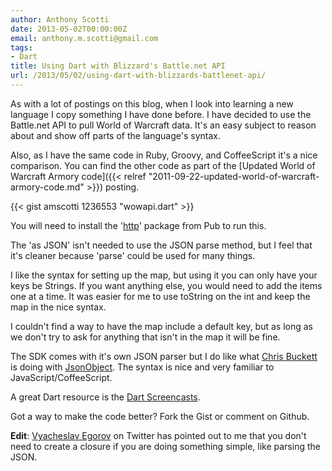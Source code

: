 ```yaml
---
author: Anthony Scotti
date: 2013-05-02T00:00:00Z
email: anthony.m.scotti@gmail.com
tags:
- Dart
title: Using Dart with Blizzard's Battle.net API
url: /2013/05/02/using-dart-with-blizzards-battlenet-api/
---
```


As with a lot of postings on this blog, when I look into learning a new language I copy something I have done before. I have decided to use the Battle.net API to pull World of Warcraft data. It's an easy subject to reason about and show off parts of the language's syntax.

Also, as I have the same code in Ruby, Groovy, and CoffeeScript it's a nice comparison. You can find the other code as part of the [Updated World of Warcraft Armory code]({{< relref "2011-09-22-updated-world-of-warcraft-armory-code.md" >}}) posting.

{{< gist amscotti 1236553 "wowapi.dart" >}}

You will need to install the '[http](http://pub.dartlang.org/packages/http)' package from Pub to run this.

The 'as JSON' isn't needed to use the JSON parse method, but I feel that it's cleaner because 'parse' could be used for many things.

I like the syntax for setting up the map, but using it you can only have your keys be Strings. If you want anything else, you would need to add the items one at a time. It was easier for me to use toString on the int and keep the map in the nice syntax.

I couldn't find a way to have the map include a default key, but as long as we don't try to ask for anything that isn't in the map it will be fine.

The SDK comes with it's own JSON parser but I do like what [Chris Buckett](https://twitter.com/chrisbuckett) is doing with [JsonObject](http://pub.dartlang.org/packages/json_object). The syntax is nice and very familiar to JavaScript/CoffeeScript.

A great Dart resource is the [Dart Screencasts](http://dartcasts.com/).

Got a way to make the code better? Fork the Gist or comment on Github.

**Edit**: [Vyacheslav Egorov](https://twitter.com/mraleph/status/330267857722171392) on Twitter has pointed out to me that you don't need to create a closure if you are doing something simple, like parsing the JSON.
